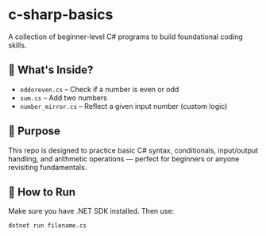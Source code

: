 # c-sharp-basics

A collection of beginner-level C# programs to build foundational coding skills.

## 📝 What's Inside?
- `oddoreven.cs` – Check if a number is even or odd
- `sum.cs` – Add two numbers
- `number_mirror.cs` – Reflect a given input number (custom logic)

## 🎯 Purpose
This repo is designed to practice basic C# syntax, conditionals, input/output handling, and arithmetic operations — perfect for beginners or anyone revisiting fundamentals.

## 🚀 How to Run
Make sure you have .NET SDK installed. Then use:
```bash
dotnet run filename.cs
